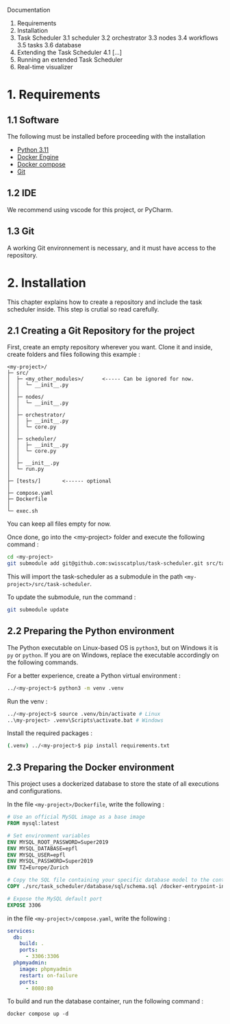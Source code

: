 Documentation
1. Requirements
2. Installation
3. Task Scheduler
3.1 scheduler
3.2 orchestrator
3.3 nodes
3.4 workflows
3.5 tasks
3.6 database
4. Extending the Task Scheduler
4.1 [...]
5. Running an extended Task Scheduler
6. Real-time visualizer


# 1. Requirements
## 1.1 Software
The following must be installed before proceeding with the installation

- [Python 3.11](https://www.python.org/downloads/)
- [Docker Engine](https://docs.docker.com/engine/install/debian/)
- [Docker compose](https://docs.docker.com/compose/install/)
- [Git](https://git-scm.com/downloads)

## 1.2 IDE
We recommend using vscode for this project, or PyCharm.

## 1.3 Git
A working Git environnement is necessary, and it must have access to the repository.

# 2. Installation

This chapter explains how to create a repository and include the task scheduler inside. This step is crutial so read carefully.

## 2.1 Creating a Git Repository for the project

First, create an empty repository wherever you want.
Clone it and inside, create folders and files following this example :

```
<my-project>/
├─ src/
│  ├─ <my_other_modules>/      <----- Can be ignored for now.
│  │  └─ __init__.py
│  │
│  ├─ nodes/
│  │  └─ __init__.py
│  │
│  ├─ orchestrator/
│  │  ├─ __init__.py
│  │  └─ core.py
│  │
│  ├─ scheduler/
│  │  ├─ __init__.py
│  │  └─ core.py
│  │
│  ├─ __init__.py
│  └─ run.py
│
├─ [tests/]       <------ optional
│
├─ compose.yaml
├─ Dockerfile
│
└─ exec.sh
```

You can keep all files empty for now.

Once done, go into the \<my-project> folder and execute the following command :

```bash
cd <my-project>
git submodule add git@github.com:swisscatplus/task-scheduler.git src/task_scheduler
```

This will import the task-scheduler as a submodule in the path `<my-project>/src/task-scheduler`.

To update the submodule, run the command :
```bash
git submodule update
```

## 2.2 Preparing the Python environment

The Python executable on Linux-based OS is `python3`, but on Windows it is `py` or `python`. If you are on Windows, replace the executable accordingly on the following commands.

For a better experience, create a Python virtual environment :

```bash
../<my-project>$ python3 -m venv .venv
```

Run the venv :
```bash
../<my-project>$ source .venv/bin/activate # Linux
..\my-project> .venv\Scripts\activate.bat # Windows
```

Install the required packages :
```bash
(.venv) ../<my-project>$ pip install requirements.txt
```

## 2.3 Preparing the Docker environment

This project uses a dockerized database to store the state of all executions and configurations.

In the file `<my-project>/Dockerfile`, write the following :
```Dockerfile
# Use an official MySQL image as a base image
FROM mysql:latest

# Set environment variables
ENV MYSQL_ROOT_PASSWORD=Super2019
ENV MYSQL_DATABASE=epfl
ENV MYSQL_USER=epfl
ENV MYSQL_PASSWORD=Super2019
ENV TZ=Europe/Zurich

# Copy the SQL file containing your specific database model to the container
COPY ./src/task_scheduler/database/sql/schema.sql /docker-entrypoint-initdb.d/

# Expose the MySQL default port
EXPOSE 3306
```

in the file `<my-project>/compose.yaml`, write the following :
```yaml
services:
  db:
    build: .
    ports:
      - 3306:3306
  phpmyadmin:
    image: phpmyadmin
    restart: on-failure
    ports:
      - 8080:80
```

To build and run the database container, run the following command :
```shell
docker compose up -d
```